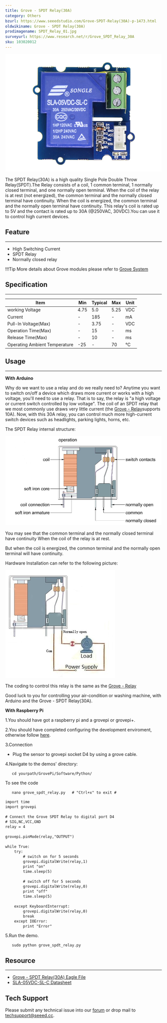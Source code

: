 ```yaml
---
title: Grove - SPDT Relay(30A)
category: Others
bzurl: https://www.seeedstudio.com/Grove-SPDT-Relay(30A)-p-1473.html
oldwikiname: Grove - SPDT Relay(30A)
prodimagename: SPDT_Relay_01.jpg
surveyurl: https://www.research.net/r/Grove_SPDT_Relay_30A
sku: 103020012
---
```


![](https://github.com/SeeedDocument/Grove-SPDT_Relay_30A/raw/master/img/SPDT_Relay_01.jpg)

The SPDT Relay(30A) is a high quality Single Pole Double Throw Relay(SPDT).The Relay consists of a coil, 1 common terminal, 1 normally closed terminal, and one normally open terminal. When the coil of the relay is at rest (not energized), the common terminal and the normally closed terminal have continuity. When the coil is energized, the common terminal and the normally open terminal have continuity. This relay's coil is rated up to 5V and the contact is rated up to 30A (@250VAC, 30VDC).You can use it to control high current devices.

## Feature
---
- High Switching Current
- SPDT Relay
- Normally closed relay

!!!Tip
    More details about Grove modules please refer to [Grove System](http://wiki.seeedstudio.com/Grove_System/)


## Specification
---
|Item|	Min|	Typical	|Max	|Unit|
|---|---|---|---|---|
|working Voltage|	4.75|	5.0|	5.25	|VDC|
|Current	|-|185|-|	mA|
|Pull-In Voltage(Max)	|-|3.75|-|	VDC|
|Operation Time(Max)|-|	15|-|	ms|
|Release Time(Max)|-|	10|-|	ms|
|Operating Ambient Temperature|	-25| -	|70	|°C|


## Usage
---
**With Arduino**

Why do we want to use a relay and do we really need to? Anytime you want to switch on/off a device which draws more current or works with a high voltage, you'll need to use a relay. That is to say, the relay is "a high voltage or current switch controlled by low voltage". The coil of an SPDT relay that we most commonly use draws very little current (the [Grove - Relay](http://wiki.seeedstudio.com/Grove-Relay/)supports 10A). Now, with this 30A relay, you can control much more high-current switch devices such as headlights, parking lights, horns, etc.

The SPDT Relay internal structure:

![](https://github.com/SeeedDocument/Grove-SPDT_Relay_30A/raw/master/img/Relay_Struction.jpg)

You may see that the common terminal and the normally closed terminal have continuity When the coil of the relay is at rest.

But when the coil is energized, the common terminal and the normally open terminal will have continuity.

Hardware Installation can refer to the following picture:

![](https://github.com/SeeedDocument/Grove-SPDT_Relay_30A/raw/master/img/SPDT_Relay.jpg)

The coding to control this relay is the same as the [Grove - Relay](http://wiki.seeedstudio.com/Grove-Relay/)

Good luck to you for controlling your air-condition or washing machine, with Arduino and the Grove - SPDT Relay(30A).

**With Raspberry Pi**

1.You should have got a raspberry pi and a grovepi or grovepi+.

2.You should have completed configuring the development enviroment, otherwise follow [here](http://wiki.seeedstudio.com/GrovePi_Plus#Introducing_the_GrovePi.2B).

3.Connection
- Plug the sensor to grovepi socket D4 by using a grove cable.

4.Navigate to the demos' directory:
```
   cd yourpath/GrovePi/Software/Python/
```
To see the code
```
   nano grove_spdt_relay.py   # "Ctrl+x" to exit #
```
```
import time
import grovepi

# Connect the Grove SPDT Relay to digital port D4
# SIG,NC,VCC,GND
relay = 4

grovepi.pinMode(relay,"OUTPUT")

while True:
    try:
        # switch on for 5 seconds
        grovepi.digitalWrite(relay,1)
        print "on"
        time.sleep(5)

        # switch off for 5 seconds
        grovepi.digitalWrite(relay,0)
        print "off"
        time.sleep(5)

    except KeyboardInterrupt:
        grovepi.digitalWrite(relay,0)
        break
    except IOError:
        print "Error"
```

5.Run the demo.
```
   sudo python grove_spdt_relay.py
```

## Resource
---
- [Grove - SPDT Relay(30A) Eagle File](https://github.com/SeeedDocument/Grove-SPDT_Relay_30A/raw/master/res/Grove_-_SPDT_Relay(30A)_Eagle_File.zip)
- [SLA-05VDC-SL-C Datasheet](https://github.com/SeeedDocument/Grove-SPDT_Relay_30A/raw/master/res/SLA-05VDC-SL-C_Datasheet.pdf)

## Tech Support
Please submit any technical issue into our [forum](http://forum.seeedstudio.com/) or drop mail to techsupport@seeed.cc. 